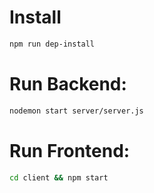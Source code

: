# Install
```bash
npm run dep-install
```
# Run Backend:
```bash
nodemon start server/server.js
```
# Run Frontend:
```bash
cd client && npm start
```